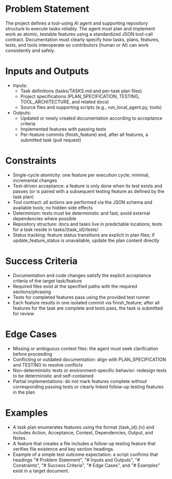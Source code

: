 # Problem Statement
The project defines a tool-using AI agent and supporting repository structure to execute tasks reliably. The agent must plan and implement work as atomic, testable features using a standardized JSON tool-call contract. Documentation must clearly specify how tasks, plans, features, tests, and tools interoperate so contributors (human or AI) can work consistently and safely.

# Inputs and Outputs
- Inputs:
  - Task definitions (tasks/TASKS.md and per-task plan files)
  - Project specifications (PLAN_SPECIFICATION, TESTING, TOOL_ARCHITECTURE, and related docs)
  - Source files and supporting scripts (e.g., run_local_agent.py, tools)
- Outputs:
  - Updated or newly created documentation according to acceptance criteria
  - Implemented features with passing tests
  - Per-feature commits (finish_feature) and, after all features, a submitted task (pull request)

# Constraints
- Single-cycle atomicity: one feature per execution cycle; minimal, incremental changes
- Test-driven acceptance: a feature is only done when its test exists and passes (or is paired with a subsequent testing feature as defined by the task plan)
- Tool contract: all actions are performed via the JSON schema and available tools; no hidden side effects
- Determinism: tests must be deterministic and fast; avoid external dependencies where possible
- Repository structure: docs and tasks live in predictable locations; tests for a task reside in tasks/{task_id}/tests/
- Status tracking: feature status transitions are explicit in plan files; if update_feature_status is unavailable, update the plan content directly

# Success Criteria
- Documentation and code changes satisfy the explicit acceptance criteria of the target task/feature
- Required files exist at the specified paths with the required sections/phrasing
- Tests for completed features pass using the provided test runner
- Each feature results in one isolated commit via finish_feature; after all features for the task are complete and tests pass, the task is submitted for review

# Edge Cases
- Missing or ambiguous context files: the agent must seek clarification before proceeding
- Conflicting or outdated documentation: align with PLAN_SPECIFICATION and TESTING to resolve conflicts
- Non-deterministic tests or environment-specific behavior: redesign tests to be deterministic and self-contained
- Partial implementations: do not mark features complete without corresponding passing tests or clearly linked follow-up testing features in the plan

# Examples
- A task plan enumerates features using the format {task_id}.{n} and includes Action, Acceptance, Context, Dependencies, Output, and Notes.
- A feature that creates a file includes a follow-up testing feature that verifies file existence and key section headings.
- Example of a simple test outcome expectation: a script confirms that headings "# Problem Statement", "# Inputs and Outputs", "# Constraints", "# Success Criteria", "# Edge Cases", and "# Examples" exist in a target document.
